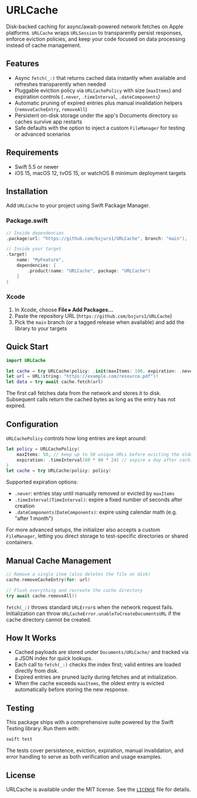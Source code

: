 # URLCache

Disk-backed caching for async/await-powered network fetches on Apple platforms. `URLCache` wraps `URLSession` to transparently persist responses, enforce eviction policies, and keep your code focused on data processing instead of cache management.

## Features
- Async `fetch(_:)` that returns cached data instantly when available and refreshes transparently when needed
- Pluggable eviction policy via `URLCachePolicy` with size (`maxItems`) and expiration controls (`.never`, `.timeInterval`, `.dateComponents`)
- Automatic pruning of expired entries plus manual invalidation helpers (`removeCacheEntry`, `removeAll`)
- Persistent on-disk storage under the app's Documents directory so caches survive app restarts
- Safe defaults with the option to inject a custom `FileManager` for testing or advanced scenarios

## Requirements
- Swift 5.5 or newer
- iOS 15, macOS 12, tvOS 15, or watchOS 8 minimum deployment targets

## Installation
Add `URLCache` to your project using Swift Package Manager.

### Package.swift
```swift
// Inside dependencies
.package(url: "https://github.com/bsjurs1/URLCache", branch: "main"),

// Inside your target
.target(
    name: "MyFeature",
    dependencies: [
        .product(name: "URLCache", package: "URLCache")
    ]
)
```

### Xcode
1. In Xcode, choose **File ▸ Add Packages…**
2. Paste the repository URL (`https://github.com/bsjurs1/URLCache`)
3. Pick the `main` branch (or a tagged release when available) and add the library to your targets

## Quick Start
```swift
import URLCache

let cache = try URLCache(policy: .init(maxItems: 100, expiration: .never))
let url = URL(string: "https://example.com/resource.pdf")!
let data = try await cache.fetch(url)
```
The first call fetches data from the network and stores it to disk. Subsequent calls return the cached bytes as long as the entry has not expired.

## Configuration
`URLCachePolicy` controls how long entries are kept around:

```swift
let policy = URLCachePolicy(
    maxItems: 50, // keep up to 50 unique URLs before evicting the oldest
    expiration: .timeInterval(60 * 60 * 24) // expire a day after caching
)
let cache = try URLCache(policy: policy)
```

Supported expiration options:
- `.never`: entries stay until manually removed or evicted by `maxItems`
- `.timeInterval(TimeInterval)`: expire a fixed number of seconds after creation
- `.dateComponents(DateComponents)`: expire using calendar math (e.g. "after 1 month")

For more advanced setups, the initializer also accepts a custom `FileManager`, letting you direct storage to test-specific directories or shared containers.

## Manual Cache Management
```swift
// Remove a single item (also deletes the file on disk)
cache.removeCacheEntry(for: url)

// Flush everything and recreate the cache directory
try await cache.removeAll()
```

`fetch(_:)` throws standard `URLError`s when the network request fails. Initialization can throw `URLCacheError.unableToCreateDocumentsURL` if the cache directory cannot be created.

## How It Works
- Cached payloads are stored under `Documents/URLCache/` and tracked via a JSON index for quick lookups.
- Each call to `fetch(_:)` checks the index first; valid entries are loaded directly from disk.
- Expired entries are pruned lazily during fetches and at initialization.
- When the cache exceeds `maxItems`, the oldest entry is evicted automatically before storing the new response.

## Testing
This package ships with a comprehensive suite powered by the Swift Testing library. Run them with:
```bash
swift test
```

The tests cover persistence, eviction, expiration, manual invalidation, and error handling to serve as both verification and usage examples.

## License
URLCache is available under the MIT license. See the [`LICENSE`](LICENSE) file for details.
